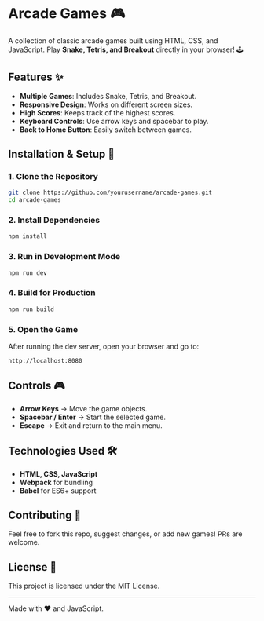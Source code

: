 # Arcade Games 🎮

A collection of classic arcade games built using HTML, CSS, and JavaScript. Play **Snake, Tetris, and Breakout** directly in your browser! 🕹️

## Features ✨

- **Multiple Games**: Includes Snake, Tetris, and Breakout.
- **Responsive Design**: Works on different screen sizes.
- **High Scores**: Keeps track of the highest scores.
- **Keyboard Controls**: Use arrow keys and spacebar to play.
- **Back to Home Button**: Easily switch between games.

## Installation & Setup 🚀

### 1. Clone the Repository

```bash
git clone https://github.com/yourusername/arcade-games.git
cd arcade-games
```

### 2. Install Dependencies

```bash
npm install
```

### 3. Run in Development Mode

```bash
npm run dev
```

### 4. Build for Production

```bash
npm run build
```

### 5. Open the Game

After running the dev server, open your browser and go to:

```
http://localhost:8080
```

## Controls 🎮

- **Arrow Keys** → Move the game objects.
- **Spacebar / Enter** → Start the selected game.
- **Escape** → Exit and return to the main menu.

## Technologies Used 🛠️

- **HTML, CSS, JavaScript**
- **Webpack** for bundling
- **Babel** for ES6+ support

## Contributing 🤝

Feel free to fork this repo, suggest changes, or add new games! PRs are welcome.

## License 📜

This project is licensed under the MIT License.

---

Made with ❤️ and JavaScript.

